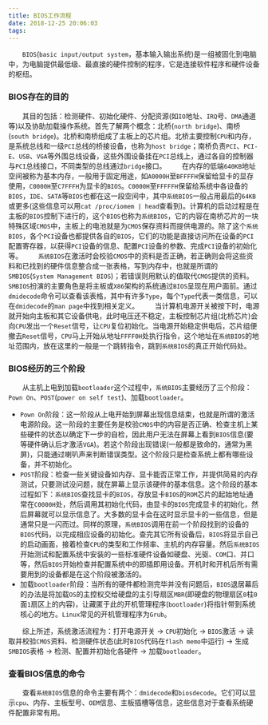 ```yaml
---
title: BIOS工作流程
date: 2018-12-25 20:06:03
tags:
---
```

&emsp;&emsp;`BIOS`(`basic input/output system`，基本输入输出系统)是一组被固化到电脑中，为电脑提供最低级、最直接的硬件控制的程序，它是连接软件程序和硬件设备的枢纽。

### BIOS存在的目的

&emsp;&emsp;其目的包括：检测硬件、初始化硬件、分配资源(如`IO`地址、`IRQ`号、`DMA`通道等)以及协助加载操作系统。首先了解两个概念：北桥(`north bridge`)、南桥(`south bridge`)。北桥和南桥组成了主板上的芯片组。北桥主要控制`CPU`和内存，是系统总线和一级`PCI`总线的桥接设备，也称为`host bridge`；南桥负责`PCI`、`PCI-E`、`USB`、`VGA`等外围总线设备，这些外围设备挂在`PCI`总线上，通过各自的控制器与`PCI`总线接口，不同类型的总线通过`bridge`接口。
&emsp;&emsp;在内存的低端`640KB`地址空间被称为基本内存，一般用于固定用途，如`A0000H`至`BFFFFH`保留给显卡的显存使用，`C0000H`至`C7FFFH`为显卡的`BIOS`。`C0000H`至`FFFFFH`保留给系统中各设备的`BIOS`，`IDE`、`SATA`等`BIOS`也都在这一段空间中，其中`系统BIOS`一般占用最后的`64KB`或更多(这些信息可以用`cat /proc/iomem | head`查看到)。计算机的启动过程是在主板的`BIOS`控制下进行的，这个`BIOS`也称为`系统BIOS`，它的内容在南桥芯片的一块特殊区域`CMOS`中，主板上的电池就是为`CMOS`保存资料而提供电源的。除了这个`系统BIOS`，各个`PCI`设备也都提供各自的`BIOS`，它们的功能是直接访问所在设备的`PCI`配置寄存器，以获得`PCI`设备的信息、配置`PCI`设备的参数、完成`PCI`设备的初始化等。
&emsp;&emsp;`系统BIOS`在激活时会校验`CMOS`中的资料是否正确，若正确则会将这些资料和已找到的硬件信息整合成一张表格，写到内存中，也就是所谓的`SMBIOS`(`System Management BIOS`)；若错误则用默认的值取代`CMOS`提供的资料。`SMBIOS`扮演的主要角色是将主板或`X86`架构的系统通过`BIOS`呈现在用户面前。通过`dmidecode`命令可以查看该表格，其中有许多`Type`，每个`Type`代表一类信息，可以在`dmidecode`的`man page`中找到相关定义。
&emsp;&emsp;当计算机电源开关被按下时，电源就开始向主板和其它设备供电，此时电压还不稳定，主板控制芯片组(北桥芯片)会向`CPU`发出一个`Reset`信号，让`CPU`复位初始化。当电源开始稳定供电后，芯片组便撤去`Reset`信号，`CPU`马上开始从地址`FFFF0H`处执行指令，这个地址在`系统BIOS`的地址范围内，放在这里的一般是一个跳转指令，跳到`系统BIOS`的真正开始代码处。

### BIOS经历的三个阶段

&emsp;&emsp;从主机上电到加载`bootloader`这个过程中，`系统BIOS`主要经历了三个阶段：`Pown On`、`POST`(`power on self test`)、加载`bootloader`。

- `Pown On`阶段：这一阶段从上电开始到屏幕出现信息结束，也就是所谓的激活电源阶段。这一阶段的主要任务是校验`CMOS`中的内容是否正确、检查主机上某些硬件的状态以确定下一步的自检，因此用户无法在屏幕上看到`BIOS`信息(要等硬件确认后才激活`VGA`)。若这个阶段出现错误(一般都是致命的，通常为黑屏)，只能通过喇叭声来判断错误类型。这个阶段只是检查系统上都有哪些设备，并不初始化。
- `POST`阶段：检查一些关键设备如内存、显卡能否正常工作，并提供简易的内存测试，只要测试没问题，就在屏幕上显示该硬件的基本信息。这个阶段的基本过程如下：`系统BIOS`查找显卡的`BIOS`，存放显卡`BIOS`的`ROM`芯片的起始地址通常在`C0000H`处，然后调用其初始化代码，由显卡的`BIOS`完成显卡的初始化，然后屏幕就可以显示信息了。大多数的显卡会在这时显示显卡的一些信息，但是通常只是一闪而过。同样的原理，`系统BIOS`调用在前一个阶段找到的设备的`BIOS`代码，以完成相应设备的初始化。查完其它所有设备后，`BIOS`将显示自己的启动画面，接着检查`CPU`的类型和工作频率、主机的内存容量。然后`系统BIOS`开始测试和配置系统中安装的一些标准硬件设备如硬盘、光驱、`COM`口、并口等，然后`BIOS`开始检查并配置系统中的即插即用设备。开机时和开机后所有需要用到的设备都是在这个阶段被激活的。
- 加载`bootloader`阶段：当所有的硬件都检测完毕并没有问题后，`BIOS`退居幕后的办法是将加载`OS`的主控权交给硬盘的主引导扇区`MBR`(即硬盘的物理扇区`0`柱`0`面`1`扇区上的内容)，让藏匿于此的开机管理程序(`bootloader`)将指针带到系统核心的地方。`Linux`常见的开机管理程序为`Grub`。

&emsp;&emsp;综上所述，系统激活流程为：打开电源开关 -> `CPU`初始化 -> `BIOS`激活 -> 读取并校验`CMOS`资料、检测硬件状态(此时`BIOS`代码在`flash memo`中运行) -> 生成`SMBIOS`表格 -> 检测、配置并初始化各硬件 -> 加载`bootloader`。

### 查看BIOS信息的命令

&emsp;&emsp;查看`系统BIOS`信息的命令主要有两个：`dmidecode`和`biosdecode`。它们可以显示`cpu`、内存、主板型号、`OEM`信息、主板插槽等信息，这些信息对于查看系统硬件配置非常有用。